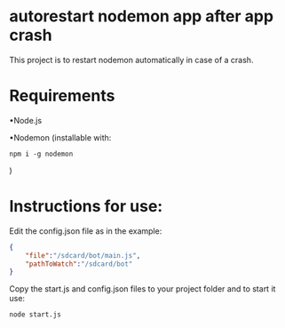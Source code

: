 # autorestart nodemon app after app crash

This project is to restart nodemon automatically in case of a crash.

# Requirements
•Node.js

•Nodemon (installable with:
```
npm i -g nodemon
```
)
# Instructions for use:

Edit the config.json file as in the example:
```json
{
    "file":"/sdcard/bot/main.js",
    "pathToWatch":"/sdcard/bot"
}
```
Copy the start.js and config.json files to your project folder and to start it use:
```
node start.js
```
